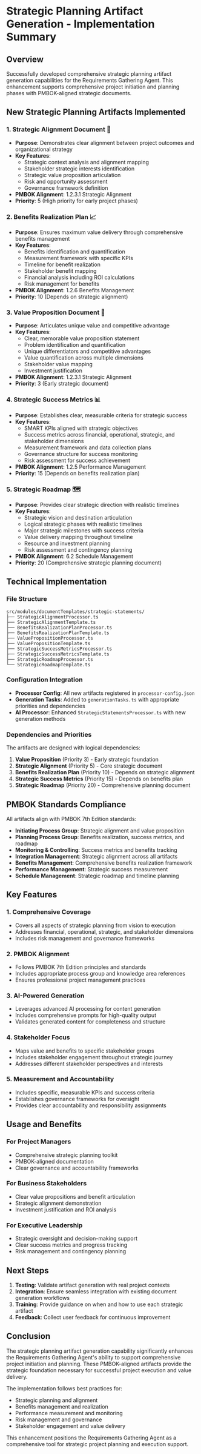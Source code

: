# Strategic Planning Artifact Generation - Implementation Summary

## Overview

Successfully developed comprehensive strategic planning artifact generation capabilities for the Requirements Gathering Agent. This enhancement supports comprehensive project initiation and planning phases with PMBOK-aligned strategic documents.

## New Strategic Planning Artifacts Implemented

### 1. Strategic Alignment Document 🎯
- **Purpose**: Demonstrates clear alignment between project outcomes and organizational strategy
- **Key Features**:
  - Strategic context analysis and alignment mapping
  - Stakeholder strategic interests identification
  - Strategic value proposition articulation
  - Risk and opportunity assessment
  - Governance framework definition
- **PMBOK Alignment**: 1.2.3.1 Strategic Alignment
- **Priority**: 5 (High priority for early project phases)

### 2. Benefits Realization Plan 📈
- **Purpose**: Ensures maximum value delivery through comprehensive benefits management
- **Key Features**:
  - Benefits identification and quantification
  - Measurement framework with specific KPIs
  - Timeline for benefit realization
  - Stakeholder benefit mapping
  - Financial analysis including ROI calculations
  - Risk management for benefits
- **PMBOK Alignment**: 1.2.6 Benefits Management
- **Priority**: 10 (Depends on strategic alignment)

### 3. Value Proposition Document 💎
- **Purpose**: Articulates unique value and competitive advantage
- **Key Features**:
  - Clear, memorable value proposition statement
  - Problem identification and quantification
  - Unique differentiators and competitive advantages
  - Value quantification across multiple dimensions
  - Stakeholder value mapping
  - Investment justification
- **PMBOK Alignment**: 1.2.3.1 Strategic Alignment
- **Priority**: 3 (Early strategic document)

### 4. Strategic Success Metrics 📊
- **Purpose**: Establishes clear, measurable criteria for strategic success
- **Key Features**:
  - SMART KPIs aligned with strategic objectives
  - Success metrics across financial, operational, strategic, and stakeholder dimensions
  - Measurement framework and data collection plans
  - Governance structure for success monitoring
  - Risk assessment for success achievement
- **PMBOK Alignment**: 1.2.5 Performance Management
- **Priority**: 15 (Depends on benefits realization plan)

### 5. Strategic Roadmap 🗺️
- **Purpose**: Provides clear strategic direction with realistic timelines
- **Key Features**:
  - Strategic vision and destination articulation
  - Logical strategic phases with realistic timelines
  - Major strategic milestones with success criteria
  - Value delivery mapping throughout timeline
  - Resource and investment planning
  - Risk assessment and contingency planning
- **PMBOK Alignment**: 6.2 Schedule Management
- **Priority**: 20 (Comprehensive strategic planning document)

## Technical Implementation

### File Structure
```
src/modules/documentTemplates/strategic-statements/
├── StrategicAlignmentProcessor.ts
├── StrategicAlignmentTemplate.ts
├── BenefitsRealizationPlanProcessor.ts
├── BenefitsRealizationPlanTemplate.ts
├── ValuePropositionProcessor.ts
├── ValuePropositionTemplate.ts
├── StrategicSuccessMetricsProcessor.ts
├── StrategicSuccessMetricsTemplate.ts
├── StrategicRoadmapProcessor.ts
└── StrategicRoadmapTemplate.ts
```

### Configuration Integration
- **Processor Config**: All new artifacts registered in `processor-config.json`
- **Generation Tasks**: Added to `generationTasks.ts` with appropriate priorities and dependencies
- **AI Processor**: Enhanced `StrategicStatementsProcessor.ts` with new generation methods

### Dependencies and Priorities
The artifacts are designed with logical dependencies:
1. **Value Proposition** (Priority 3) - Early strategic foundation
2. **Strategic Alignment** (Priority 5) - Core strategic document
3. **Benefits Realization Plan** (Priority 10) - Depends on strategic alignment
4. **Strategic Success Metrics** (Priority 15) - Depends on benefits plan
5. **Strategic Roadmap** (Priority 20) - Comprehensive planning document

## PMBOK Standards Compliance

All artifacts align with PMBOK 7th Edition standards:
- **Initiating Process Group**: Strategic alignment and value proposition
- **Planning Process Group**: Benefits realization, success metrics, and roadmap
- **Monitoring & Controlling**: Success metrics and benefits tracking
- **Integration Management**: Strategic alignment across all artifacts
- **Benefits Management**: Comprehensive benefits realization framework
- **Performance Management**: Strategic success measurement
- **Schedule Management**: Strategic roadmap and timeline planning

## Key Features

### 1. Comprehensive Coverage
- Covers all aspects of strategic planning from vision to execution
- Addresses financial, operational, strategic, and stakeholder dimensions
- Includes risk management and governance frameworks

### 2. PMBOK Alignment
- Follows PMBOK 7th Edition principles and standards
- Includes appropriate process group and knowledge area references
- Ensures professional project management practices

### 3. AI-Powered Generation
- Leverages advanced AI processing for content generation
- Includes comprehensive prompts for high-quality output
- Validates generated content for completeness and structure

### 4. Stakeholder Focus
- Maps value and benefits to specific stakeholder groups
- Includes stakeholder engagement throughout strategic journey
- Addresses different stakeholder perspectives and interests

### 5. Measurement and Accountability
- Includes specific, measurable KPIs and success criteria
- Establishes governance frameworks for oversight
- Provides clear accountability and responsibility assignments

## Usage and Benefits

### For Project Managers
- Comprehensive strategic planning toolkit
- PMBOK-aligned documentation
- Clear governance and accountability frameworks

### For Business Stakeholders
- Clear value propositions and benefit articulation
- Strategic alignment demonstration
- Investment justification and ROI analysis

### For Executive Leadership
- Strategic oversight and decision-making support
- Clear success metrics and progress tracking
- Risk management and contingency planning

## Next Steps

1. **Testing**: Validate artifact generation with real project contexts
2. **Integration**: Ensure seamless integration with existing document generation workflows
3. **Training**: Provide guidance on when and how to use each strategic artifact
4. **Feedback**: Collect user feedback for continuous improvement

## Conclusion

The strategic planning artifact generation capability significantly enhances the Requirements Gathering Agent's ability to support comprehensive project initiation and planning. These PMBOK-aligned artifacts provide the strategic foundation necessary for successful project execution and value delivery.

The implementation follows best practices for:
- Strategic planning and alignment
- Benefits management and realization
- Performance measurement and monitoring
- Risk management and governance
- Stakeholder engagement and value delivery

This enhancement positions the Requirements Gathering Agent as a comprehensive tool for strategic project planning and execution support.